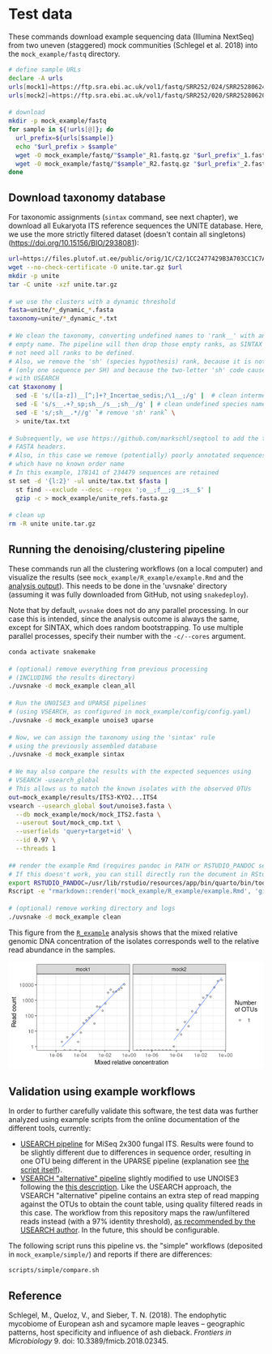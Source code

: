# Test data

These commands download example sequencing data (Illumina NextSeq) from two uneven (staggered) mock communities (Schlegel et al. 2018) into the `mock_example/fastq` directory.

```sh
# define sample URLs
declare -A urls
urls[mock1]=https://ftp.sra.ebi.ac.uk/vol1/fastq/SRR252/024/SRR25280624/SRR25280624
urls[mock2]=https://ftp.sra.ebi.ac.uk/vol1/fastq/SRR252/020/SRR25280620/SRR25280620

# download
mkdir -p mock_example/fastq
for sample in ${!urls[@]}; do
  url_prefix=${urls[$sample]}
  echo "$url_prefix > $sample"
  wget -O mock_example/fastq/"$sample"_R1.fastq.gz "$url_prefix"_1.fastq.gz
  wget -O mock_example/fastq/"$sample"_R2.fastq.gz "$url_prefix"_2.fastq.gz
done
```

## Download taxonomy database

For taxonomic assignments (`sintax` command, see next chapter), we download all Eukaryota ITS reference sequences the UNITE database. Here, we use the more strictly filtered dataset (doesn't contain all singletons) (https://doi.org/10.15156/BIO/2938081):

```sh
url=https://files.plutof.ut.ee/public/orig/1C/C2/1CC2477429B3A703CC1C7A896A7EFF457BB0D471877CB8D18074959DBB630D10.tgz
wget --no-check-certificate -O unite.tar.gz $url
mkdir -p unite
tar -C unite -xzf unite.tar.gz

# we use the clusters with a dynamic threshold
fasta=unite/*_dynamic_*.fasta
taxonomy=unite/*_dynamic_*.txt

# We clean the taxonomy, converting undefined names to 'rank__' with an
# empty name. The pipeline will then drop those empty ranks, as SINTAX does
# not need all ranks to be defined.
# Also, we remove the 'sh' (species hypothesis) rank, because it is not needed
# (only one sequence per SH) and because the two-letter 'sh' code causes problems
# with USEARCH
cat $taxonomy |
  sed -E 's/([a-z])__[^;]+?_Incertae_sedis;/\1__;/g' |  # clean intermediate ranks
  sed -E 's/s__.+?_sp;sh__/s__;sh__/g' | # clean undefined species names
  sed -E 's/;sh__.*//g' `# remove 'sh' rank` \
  > unite/tax.txt

# Subsequently, we use https://github.com/markschl/seqtool to add the taxonomy to the
# FASTA headers.
# Also, in this case we remove (potentially) poorly annotated sequences,
# which have no known order name
# In this example, 178141 of 234479 sequences are retained
st set -d '{l:2}' -ul unite/tax.txt $fasta |
  st find --exclude --desc --regex ';o__;f__;g__;s__$' |
  gzip -c > mock_example/unite_refs.fasta.gz

# clean up
rm -R unite unite.tar.gz
```

## Running the denoising/clustering pipeline

These commands run all the clustering workflows (on a local computer) and visualize the results (see `mock_example/R_example/example.Rmd` and the [analysis output](R_example/example.md)). This needs to be done in the 'uvsnake' directory (assuming it was fully downloaded from GitHub, not using `snakedeploy`).

Note that by default, `uvsnake` does not do any parallel processing. In our case this is intended, since the analysis outcome is always the same, except for SINTAX, which does random bootstrapping. To use multiple parallel processes, specify their number with the `-c/--cores` argument. 


```sh
conda activate snakemake

# (optional) remove everything from previous processing
# (INCLUDING the results directory)
./uvsnake -d mock_example clean_all

# Run the UNOISE3 and UPARSE pipelines
# (using VSEARCH, as configured in mock_example/config/config.yaml)
./uvsnake -d mock_example unoise3 uparse

# Now, we can assign the taxonomy using the 'sintax' rule
# using the previously assembled database
./uvsnake -d mock_example sintax

# We may also compare the results with the expected sequences using
# VSEARCH -usearch_global
# This allows us to match the known isolates with the observed OTUs
out=mock_example/results/ITS3-KYO2...ITS4
vsearch --usearch_global $out/unoise3.fasta \
  --db mock_example/mock/mock_ITS2.fasta \
  --userout $out/mock_cmp.txt \
  --userfields 'query+target+id' \
  --id 0.97 \
  --threads 1

## render the example Rmd (requires pandoc in PATH or RSTUDIO_PANDOC set, here for Ubuntu)
# If this doesn't work, you can still directly run the document in RStudio
export RSTUDIO_PANDOC=/usr/lib/rstudio/resources/app/bin/quarto/bin/tools
Rscript -e "rmarkdown::render('mock_example/R_example/example.Rmd', 'github_document')"

# (optional) remove working directory and logs
./uvsnake -d mock_example clean
```

This figure from the [`R_example`](R_example/example.md) analysis shows that the mixed relative genomic DNA concentration of the isolates corresponds well to the relative read abundance in the samples.

![mock comparison](R_example/example_files/figure-gfm/unnamed-chunk-5-1.png)


## Validation using example workflows

In order to further carefully validate this software, the test data was further analyzed using example scripts from the online documentation of the different tools, currently:

* [USEARCH pipeline](https://www.drive5.com/usearch/manual/ex_miseq_its.html) for MiSeq 2x300 fungal ITS. Results were found to be slightly different due to differences in sequence order, resulting in one OTU being different in the UPARSE pipeline (explanation see [the script itself](../scripts/simple/compare.sh)).
* [VSEARCH "alternative" pipeline](https://github.com/torognes/vsearch/wiki/Alternative-VSEARCH-pipeline/c4859786f05bba35d8c306de4a3d64fea40d9dbf) slightly modified to use UNOISE3 following the [this description](https://github.com/torognes/vsearch/pull/283). Like the USEARCH approach, the VSEARCH "alternative" pipeline contains an extra step of read mapping against the OTUs to obtain the count table, using quality filtered reads in this case. The workflow from this repository maps the raw/unfiltered reads instead (with a 97% identity threshold), [as recommended by the USEARCH author](https://www.drive5.com/usearch/manual/cmd_otutab.html). In the future, this should be configurable.

The following script runs this pipeline vs. the "simple" workflows (deposited in `mock_example/simple/`) and reports if there are differences:

```sh
scripts/simple/compare.sh
```

## Reference

Schlegel, M., Queloz, V., and Sieber, T. N. (2018). The endophytic mycobiome of European ash and sycamore maple leaves – geographic patterns, host specificity and influence of ash dieback. *Frontiers in Microbiology* 9. doi: 10.3389/fmicb.2018.02345.
